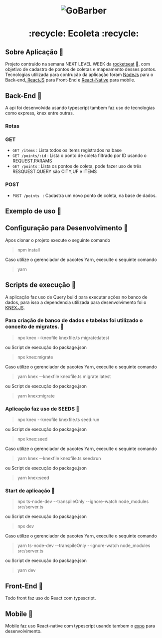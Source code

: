 

<h1 align="center">
<img alt="GoBarber" src="https://user-images.githubusercontent.com/35371615/83633748-d1eec980-a577-11ea-89c2-809ed6fb34ff.png"/>
</h1>
<h1 align="center">:recycle: Ecoleta :recycle:</h1>



## Sobre Aplicação :dart:
  Projeto contruido na semana NEXT LEVEL WEEK da <a href="https://rocketseat.com.br/">rocketseat</a> :rocket:, com objetivo de cadastro de pontos de coletas e mapeamento desses pontos.
  Tecnologias utilizada para contrução da aplicação foram <a href="https://nodejs.org/en/download/">NodeJs</a> para o Back-end,<a href="https://pt-br.reactjs.org/"> ReactJS</a> para Front-End e <a href="https://reactnative.dev/">React-Native</a> para mobile.
 
## Back-End :dart:

A api foi desenvolvida usando typescript tambem faz uso de tecnologias como express, knex entre outras.

### Rotas 

### GET 
- `GET /items` : Lista todos os items registrados na base
- `GET /points/:id` : Lista o ponto de coleta filtrado por ID usando o REQUEST.PARAMS
- `GET /points` : Lista os pontos de coleta, pode fazer uso de três  RESQUEST.QUERY são CITY,UF e ITEMS


### POST

- `POST /points ` : Cadastra um novo ponto de coleta, na base de dados.


## Exemplo de uso :dart:


## Configuração para Desenvolvimento :wrench:
Apos clonar o projeto execute o seguinte comando 
> npm install

Caso utilize o gerenciador de pacotes Yarn, execulte o sequinte comando

> yarn 

## Scripts de execução :page_with_curl:

A aplicação faz uso de Query build para executar ações no banco de dados, para isso a dependencia utilizada para desenvolvimento 
foi o <a href="http://knexjs.org/">KNEX.JS</a>.

### Para criação de banco de dados e tabelas foi utilizado o conceito de migrates. :hammer:

> npx knex  --knexfile knexfile.ts migrate:latest

ou Script de execução do package.json

> npx knex:migrate

Caso utilize o gerenciador de pacotes Yarn, execulte o sequinte comando

> yarn knex  --knexfile knexfile.ts migrate:latest

ou Script de execução do package.json

> yarn knex:migrate

### Aplicação faz uso de SEEDS :hammer:

> npx knex --knexfile knexfile.ts seed:run

ou Script de execução do package.json

> npx knex:seed

Caso utilize o gerenciador de pacotes Yarn, execulte o sequinte comando

> yarn knex --knexfile knexfile.ts seed:run

ou Script de execução do package.json

> yarn knex:seed

### Start de aplicação :rocket:

> npx ts-node-dev --transpileOnly --ignore-watch node_modules src/server.ts

ou Script de execução do package.json

> npx dev

Caso utilize o gerenciador de pacotes Yarn, execulte o sequinte comando

> yarn ts-node-dev --transpileOnly --ignore-watch node_modules src/server.ts

ou Script de execução do package.json

> yarn dev


## Front-End :dart:

Todo front faz uso do React com typescript.

## Mobile :dart:

Mobile faz uso React-native com typescript usando tambem o <a href="https://expo.io/">expo</a> para desenvolvimento.







